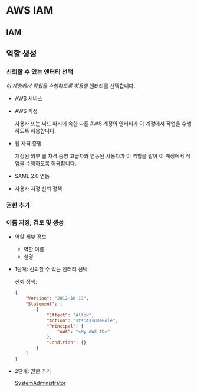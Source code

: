 # AWS IAM

## IAM

## 역할 생성

### 신뢰할 수 있는 엔터티 선택

*이 계정에서 작업을 수행하도록 허용할* 엔터티를 선택합니다.

- AWS 서비스
- AWS 계정

    사용자 또는 써드 파티에 속한 다른 AWS 계정의 엔터티가
    이 계정에서 작업을 수행하도록 허용합니다.

- 웹 자격 증명

    지정된 외부 웹 자격 증명 고급자와 연동된 사용자가 이 역할을 맡아
    이 계정에서 작업을 수행하도록 허용합니다.

- SAML 2.0 연동
- 사용자 지정 신뢰 정책

### 권한 추가

### 이름 지정, 검토 및 생성

- 역할 세부 정보
    - 역할 이름
    - 설명
- 1단계: 신뢰할 수 있는 엔터티 선택

    신뢰 정책:

    ```json
    {
        "Version": "2012-10-17",
        "Statement": [
            {
                "Effect": "Allow",
                "Action": "sts:AssumeRole",
                "Principal": {
                    "AWS": "<My AWS ID>"
                },
                "Condition": {}
            }
        ]
    }
    ```

- 2단계: 권한 추가

    [SystemAdministrator](https://us-east-1.console.aws.amazon.com/iam/home?region=ap-northeast-2#/policies/details/arn%3Aaws%3Aiam%3A%3Aaws%3Apolicy%2Fjob-function%2FSystemAdministrator)
